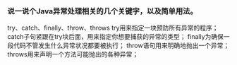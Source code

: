 ### 说一说个Java异常处理相关的几个关键字，以及简单用法。

try、catch、finally、throw、throws
try用来指定一块预防所有异常的程序；
catch子句紧跟在try块后面，用来指定你想要捕获的异常的类型；
finally为确保一段代码不管发生什么异常状况都要被执行；
throw语句用来明确地抛出一个异常；
throws用来声明一个方法可能抛出的各种异常；
